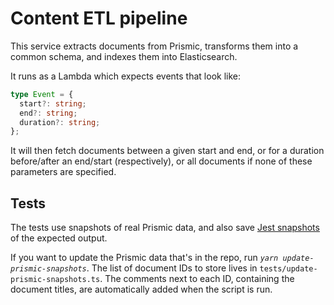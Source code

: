 # Content ETL pipeline

This service extracts documents from Prismic, transforms them into a common schema, and indexes them into Elasticsearch.

It runs as a Lambda which expects events that look like:

```typescript
type Event = {
  start?: string;
  end?: string;
  duration?: string;
};
```

It will then fetch documents between a given start and end, or for a duration before/after an end/start (respectively), or all documents if none of these parameters are specified.

## Tests

The tests use snapshots of real Prismic data, and also save [Jest snapshots](https://jestjs.io/docs/snapshot-testing) of the expected output.

If you want to update the Prismic data that's in the repo, run _`yarn update-prismic-snapshots`_. The list of document IDs to store lives in `tests/update-prismic-snapshots.ts`. The comments next to each ID, containing the document titles, are automatically added when the script is run.

